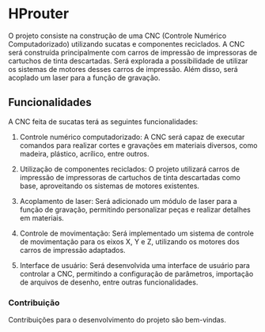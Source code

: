 # HProuter

O projeto consiste na construção de uma CNC (Controle Numérico Computadorizado) utilizando sucatas e componentes reciclados. A CNC será construída principalmente com carros de impressão de impressoras de cartuchos de tinta descartadas. Será explorada a possibilidade de utilizar os sistemas de motores desses carros de impressão. Além disso, será acoplado um laser para a função de gravação.

## Funcionalidades

A CNC feita de sucatas terá as seguintes funcionalidades:

1. Controle numérico computadorizado: A CNC será capaz de executar comandos para realizar cortes e gravações em materiais diversos, como madeira, plástico, acrílico, entre outros.

2. Utilização de componentes reciclados: O projeto utilizará carros de impressão de impressoras de cartuchos de tinta descartadas como base, aproveitando os sistemas de motores existentes.

3. Acoplamento de laser: Será adicionado um módulo de laser para a função de gravação, permitindo personalizar peças e realizar detalhes em materiais.

4. Controle de movimentação: Será implementado um sistema de controle de movimentação para os eixos X, Y e Z, utilizando os motores dos carros de impressão adaptados.

5. Interface de usuário: Será desenvolvida uma interface de usuário para controlar a CNC, permitindo a configuração de parâmetros, importação de arquivos de desenho, entre outras funcionalidades.

### Contribuição

Contribuições para o desenvolvimento do projeto são bem-vindas. 
